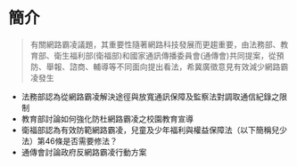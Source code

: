 # 簡介

> 有關網路霸凌議題，其重要性隨著網路科技發展而更趨重要，由法務部、教育部、衛生福利部(衛福部)和國家通訊傳播委員會(通傳會)共同提案，從預防、舉報、諮商、輔導等不同面向提出看法，希冀廣徵意見有效減少網路霸凌發生

+ 法務部認為從網路霸凌解決途徑與放寬通訊保障及監察法對調取通信紀錄之限制
+ 教育部討論如何強化防杜網路霸凌之校園教育宣導
+ 衛福部認為有效防範網路霸凌，兒童及少年福利與權益保障法（以下簡稱兒少法）第46條是否需要修法？
+ 通傳會討論政府反網路霸凌行動方案


